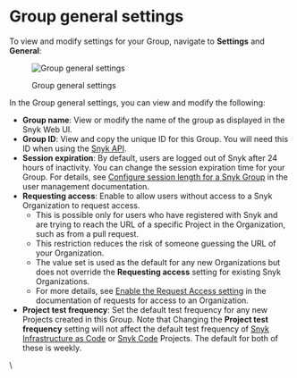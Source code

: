 # Group general settings

To view and modify settings for your Group, navigate to **Settings** and **General**:

<figure><img src="../../../.gitbook/assets/image (1) (3) (1) (1).png" alt="Group general settings"><figcaption><p>Group general settings</p></figcaption></figure>

In the Group general settings, you can view and modify the following:

* **Group name**: View or modify the name of the group as displayed in the Snyk Web UI.
* **Group ID**: View and copy the unique ID for this Group. You will need this ID when using the [Snyk API](../../../snyk-api/).
* **Session expiration**: By default, users are logged out of Snyk after 24 hours of inactivity. You can change the session expiration time for your Group. For details, see [Configure session length for a Snyk Group](configure-session-length-for-a-snyk-group.md) in the user management documentation.
* **Requesting access**: Enable to allow users without access to a Snyk Organization to request access.
  * This is possible only for users who have registered with Snyk and are trying to reach the URL of a specific Project in the Organization, such as from a pull request.
  * This restriction reduces the risk of someone guessing the URL of your Organization.
  * The value set is used as the default for any new Organizations but does not override the **Requesting access** setting for existing Snyk Organizations.&#x20;
  * For more details, see [Enable the Request Access setting](../organizations/requests-for-access-to-an-organization.md#enable-the-request-access-setting) in the documentation of requests for access to an Organization.
* **Project test frequency**: Set the default test frequency for any new Projects created in this Group. Note that Changing the **Project test frequency** setting will not affect the default test frequency of [Snyk Infrastructure as Code](../../../scan-with-snyk/snyk-iac/scan-your-iac-source-code/) or [Snyk Code](../../../scan-with-snyk/snyk-code/) Projects. The default for both of these is weekly.



\
